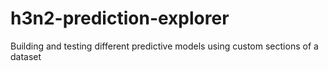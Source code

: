 # h3n2-prediction-explorer
Building and testing different predictive models using custom sections of a dataset
